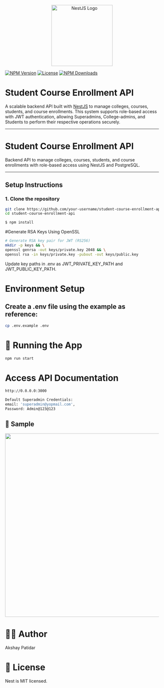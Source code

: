 <p align="center">
  <a href="https://nestjs.com/" target="_blank"><img src="https://nestjs.com/img/logo-small.svg" width="200" alt="NestJS Logo" /></a>
</p>

[![NPM Version](https://img.shields.io/npm/v/@nestjs/core.svg)](https://www.npmjs.com/package/@nestjs/core)
[![License](https://img.shields.io/npm/l/@nestjs/core.svg)](https://opensource.org/licenses/MIT)
[![NPM Downloads](https://img.shields.io/npm/dm/@nestjs/common.svg)](https://www.npmjs.com/package/@nestjs/common)

# Student Course Enrollment API

A scalable backend API built with [NestJS](https://nestjs.com/) to manage colleges, courses, students, and course enrollments. This system supports role-based access with JWT authentication, allowing Superadmins, College-admins, and Students to perform their respective operations securely.

---

# Student Course Enrollment API

Backend API to manage colleges, courses, students, and course enrollments with role-based access using NestJS and PostgreSQL.

---

## Setup Instructions

### 1. Clone the repository

```bash
git clone https://github.com/your-username/student-course-enrollment-api.git
cd student-course-enrollment-api
```

```bash
$ npm install
```

#Generate RSA Keys Using OpenSSL

```bash
# Generate RSA key pair for JWT (RS256)
mkdir -p keys && \
openssl genrsa -out keys/private.key 2048 && \
openssl rsa -in keys/private.key -pubout -out keys/public.key
```

Update key paths in .env as JWT_PRIVATE_KEY_PATH and JWT_PUBLIC_KEY_PATH.

# Environment Setup

## Create a .env file using the example as reference:

```bash
cp .env.example .env
```

# 🚀 Running the App

```bash
npm run start
```

# Access API Documentation

```bash
http://0.0.0.0:3000
```

```bash
Default Superadmin Credentials:
email: 'superadmin@yopmail.com',
Password: Admin@123@123

```

## 📸 Sample

<p align="center">
  <img src="https://drive.google.com/file/d/15eeYODHPADerRh-RD6mgotCKXu69l4HI/view" width="600" />
</p>

# 👨‍💻 Author

Akshay Patidar

# 📜 License

Nest is MIT licensed.

